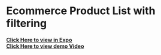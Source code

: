 # Ecommerce Product List with filtering

[**Click Here to view in Expo**](https://expo.io/@shubham0804/attributics-assignment)<br/>
[**Click Here to view demo Video**](https://youtu.be/mvts7W5sOOY)<br/>

